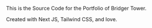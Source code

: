 This is the Source Code for the Portfolio of Bridger Tower. 

Created with Next JS, Tailwind CSS, and love. 
